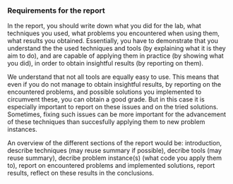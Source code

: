 ### Requirements for the report

In the report, you should write down what you did for the lab, what techniques you used, what problems you encountered when using them, what results you obtained. Essentially, you have to demonstrate that you understand the the used techniques and tools (by explaining what it is they aim to do), and are capable of applying them in practice (by showing what you did), in order to obtain insightful results (by reporting on them).

We understand that not all tools are equally easy to use. This means that even if you do not manage to obtain insightful results, by reporting on the encountered problems, and possible solutions you implemented to circumvent these, you can obtain a good grade. But in this case it is especially important to report on these issues and on the tried solutions. Sometimes, fixing such issues can be more important for the advancement of these techniques than succesfully applying them to new problem instances.

An overview of the different sections of the report would be: introduction, describe techniques (may reuse summary if possible), decribe tools (may reuse summary), decribe problem instance(s) (what code you apply them to), report on encountered problems and implemented solutions, report results, reflect on these results in the conclusions.

